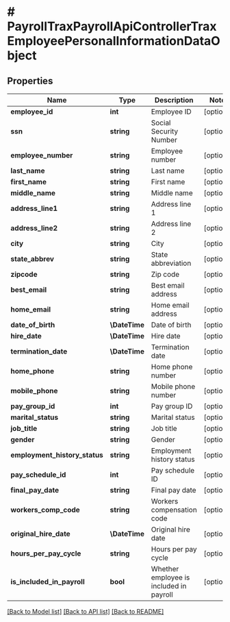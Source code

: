 # # PayrollTraxPayrollApiControllerTraxEmployeePersonalInformationDataObject

## Properties

Name | Type | Description | Notes
------------ | ------------- | ------------- | -------------
**employee_id** | **int** | Employee ID | [optional]
**ssn** | **string** | Social Security Number | [optional]
**employee_number** | **string** | Employee number | [optional]
**last_name** | **string** | Last name | [optional]
**first_name** | **string** | First name | [optional]
**middle_name** | **string** | Middle name | [optional]
**address_line1** | **string** | Address line 1 | [optional]
**address_line2** | **string** | Address line 2 | [optional]
**city** | **string** | City | [optional]
**state_abbrev** | **string** | State abbreviation | [optional]
**zipcode** | **string** | Zip code | [optional]
**best_email** | **string** | Best email address | [optional]
**home_email** | **string** | Home email address | [optional]
**date_of_birth** | **\DateTime** | Date of birth | [optional]
**hire_date** | **\DateTime** | Hire date | [optional]
**termination_date** | **\DateTime** | Termination date | [optional]
**home_phone** | **string** | Home phone number | [optional]
**mobile_phone** | **string** | Mobile phone number | [optional]
**pay_group_id** | **int** | Pay group ID | [optional]
**marital_status** | **string** | Marital status | [optional]
**job_title** | **string** | Job title | [optional]
**gender** | **string** | Gender | [optional]
**employment_history_status** | **string** | Employment history status | [optional]
**pay_schedule_id** | **int** | Pay schedule ID | [optional]
**final_pay_date** | **string** | Final pay date | [optional]
**workers_comp_code** | **string** | Workers compensation code | [optional]
**original_hire_date** | **\DateTime** | Original hire date | [optional]
**hours_per_pay_cycle** | **string** | Hours per pay cycle | [optional]
**is_included_in_payroll** | **bool** | Whether employee is included in payroll | [optional]

[[Back to Model list]](../../README.md#models) [[Back to API list]](../../README.md#endpoints) [[Back to README]](../../README.md)
